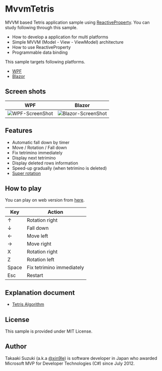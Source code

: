 # MvvmTetris

MVVM based Tetris application sample using [ReactiveProperty](https://github.com/runceel/ReactiveProperty). You can study following through this sample.

- How to develop a application for multi platforms
- Simple MVVM (Model - View - ViewModel) architecture
- How to use ReactiveProperty
- Programmable data binding


This sample targets following platforms.

- [WPF](https://github.com/dotnet/wpf)
- [Blazor](https://blazor.net)



## Screen shots

| WPF | Blazor |
| --- | --- |
| ![WPF-ScreenShot](https://raw.githubusercontent.com/xin9le/MvvmTetris/master/screenshot/MvvmTetris.Wpf.png) | ![Blazor-ScreenShot](https://raw.githubusercontent.com/xin9le/MvvmTetris/master/screenshot/MvvmTetris.Blazor.png) |




## Features

- Automatic fall down by timer
- Move / Rotation / Fall down
- Fix tetrimino immediately
- Display next tetrimino
- Display deleted rows information
- Speed-up gradually (when tetrimino is deleted)
- [Super rotation](https://ja.wikipedia.org/wiki/%E3%83%86%E3%83%88%E3%83%AA%E3%82%B9)



## How to play

You can play on web version from [here](http://blazor-tetris.azurewebsites.net/).

| Key | Action |
|---|---|
| ↑ | Rotation right |
| ↓ | Fall down |
| ← | Move left |
| → | Move right |
| X | Rotation right |
| Z | Rotation left |
| Space | Fix tetrimino immediately |
| Esc | Restart |



## Explanation document

- [Tetris Algorithm](https://www.slideshare.net/xin9le/tetris-algorithm)



## License

This sample is provided under MIT License.



## Author

Takaaki Suzuki (a.k.a [@xin9le](https://twitter.com/xin9le)) is software developer in Japan who awarded Microsoft MVP for Developer Technologies (C#) since July 2012.
